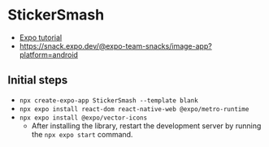# StickerSmash
- [Expo tutorial](https://docs.expo.dev/tutorial/create-your-first-app/)
- https://snack.expo.dev/@expo-team-snacks/image-app?platform=android


## Initial steps
- `npx create-expo-app StickerSmash --template blank`
- `npx expo install react-dom react-native-web @expo/metro-runtime`
- `npx expo install @expo/vector-icons`
  - After installing the library, restart the development server by running the `npx expo start` command.